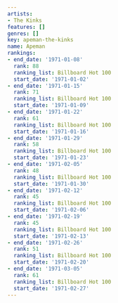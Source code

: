 ```yaml
---
artists:
- The Kinks
features: []
genres: []
key: apeman-the-kinks
name: Apeman
rankings:
- end_date: '1971-01-08'
  rank: 88
  ranking_list: Billboard Hot 100
  start_date: '1971-01-02'
- end_date: '1971-01-15'
  rank: 71
  ranking_list: Billboard Hot 100
  start_date: '1971-01-09'
- end_date: '1971-01-22'
  rank: 61
  ranking_list: Billboard Hot 100
  start_date: '1971-01-16'
- end_date: '1971-01-29'
  rank: 58
  ranking_list: Billboard Hot 100
  start_date: '1971-01-23'
- end_date: '1971-02-05'
  rank: 48
  ranking_list: Billboard Hot 100
  start_date: '1971-01-30'
- end_date: '1971-02-12'
  rank: 45
  ranking_list: Billboard Hot 100
  start_date: '1971-02-06'
- end_date: '1971-02-19'
  rank: 45
  ranking_list: Billboard Hot 100
  start_date: '1971-02-13'
- end_date: '1971-02-26'
  rank: 51
  ranking_list: Billboard Hot 100
  start_date: '1971-02-20'
- end_date: '1971-03-05'
  rank: 61
  ranking_list: Billboard Hot 100
  start_date: '1971-02-27'
---
```


